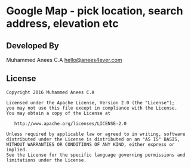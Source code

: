 Google Map - pick location, search address, elevation etc
=========================================================


Developed By
------------

Muhammed Anees C.A <hello@anees4ever.com>



License
-----------

    Copyright 2016 Muhammed Anees C.A

    Licensed under the Apache License, Version 2.0 (the "License");
    you may not use this file except in compliance with the License.
    You may obtain a copy of the License at

       http://www.apache.org/licenses/LICENSE-2.0

    Unless required by applicable law or agreed to in writing, software
    distributed under the License is distributed on an "AS IS" BASIS,
    WITHOUT WARRANTIES OR CONDITIONS OF ANY KIND, either express or implied.
    See the License for the specific language governing permissions and
    limitations under the License.
